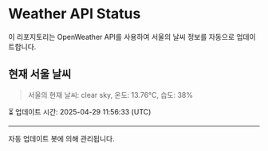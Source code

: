 
# Weather API Status

이 리포지토리는 OpenWeather API를 사용하여 서울의 날씨 정보를 자동으로 업데이트합니다.

## 현재 서울 날씨
> 서울의 현재 날씨: clear sky, 온도: 13.76°C, 습도: 38%

⏳ 업데이트 시간: 2025-04-29 11:56:33 (UTC)

---
자동 업데이트 봇에 의해 관리됩니다.
